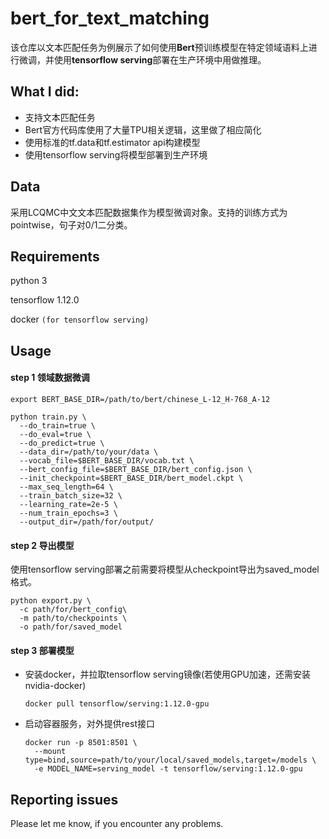 # bert_for_text_matching
该仓库以文本匹配任务为例展示了如何使用**Bert**预训练模型在特定领域语料上进行微调，并使用**tensorflow serving**部署在生产环境中用做推理。

## What I did:

- 支持文本匹配任务
- Bert官方代码库使用了大量TPU相关逻辑，这里做了相应简化
- 使用标准的tf.data和tf.estimator api构建模型
- 使用tensorflow serving将模型部署到生产环境

## Data

采用LCQMC中文文本匹配数据集作为模型微调对象。支持的训练方式为pointwise，句子对0/1二分类。

## Requirements

python 3

tensorflow 1.12.0

docker `(for tensorflow serving)`

## Usage

####  step 1 领域数据微调

```shell
export BERT_BASE_DIR=/path/to/bert/chinese_L-12_H-768_A-12

python train.py \
  --do_train=true \
  --do_eval=true \
  --do_predict=true \
  --data_dir=/path/to/your/data \
  --vocab_file=$BERT_BASE_DIR/vocab.txt \
  --bert_config_file=$BERT_BASE_DIR/bert_config.json \
  --init_checkpoint=$BERT_BASE_DIR/bert_model.ckpt \
  --max_seq_length=64 \
  --train_batch_size=32 \
  --learning_rate=2e-5 \
  --num_train_epochs=3 \
  --output_dir=/path/for/output/
```

#### step 2 导出模型

使用tensorflow serving部署之前需要将模型从checkpoint导出为saved_model格式。

```shell
python export.py \
  -c path/for/bert_config\
  -m path/to/checkpoints \
  -o path/for/saved_model 
```

#### step 3 部署模型

- 安装docker，并拉取tensorflow serving镜像(若使用GPU加速，还需安装nvidia-docker)

  ```
  docker pull tensorflow/serving:1.12.0-gpu
  ```

- 启动容器服务，对外提供rest接口

  ```shell
  docker run -p 8501:8501 \
    --mount type=bind,source=path/to/your/local/saved_models,target=/models \
    -e MODEL_NAME=serving_model -t tensorflow/serving:1.12.0-gpu
  ```

## Reporting issues

Please let me know, if you encounter any problems.
